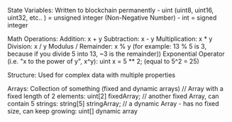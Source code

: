 State Variables:
    Written to blockchain permanently
        - uint (uint8, uint16, uint32, etc.. ) = unsigned integer (Non-Negative Number)
        - int = signed integer

Math Operations:
    Addition:
        x + y
    Subtraction:
        x - y
    Multiplication:
        x * y
    Division:
        x / y
    Modulus / Remainder:
        x % y (for example: 13 % 5 is 3, because if you divide 5 into 13, ~3 is the remainder))
    Exponential Operator (i.e. "x to the power of y", x^y):
        uint x = 5 ** 2; (equal to 5^2 = 25)

Structure:
    Used for complex data with multiple properties

Arrays:
    Collection of something (fixed and dynamic arrays)
        // Array with a fixed length of 2 elements:
        uint[2] fixedArray;
        // another fixed Array, can contain 5 strings:
        string[5] stringArray;
        // a dynamic Array - has no fixed size, can keep growing:
        uint[] dynamic array
